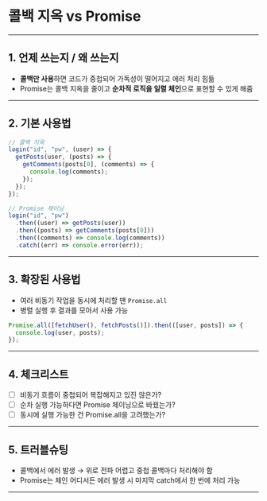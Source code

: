 # 콜백 지옥 vs Promise

---

## 1. 언제 쓰는지 / 왜 쓰는지

- **콜백만 사용**하면 코드가 중첩되어 가독성이 떨어지고 에러 처리 힘듦
- Promise는 콜백 지옥을 줄이고 **순차적 로직을 일렬 체인**으로 표현할 수 있게 해줌

---

## 2. 기본 사용법

```js
// 콜백 지옥
login("id", "pw", (user) => {
  getPosts(user, (posts) => {
    getComments(posts[0], (comments) => {
      console.log(comments);
    });
  });
});

// Promise 체이닝
login("id", "pw")
  .then((user) => getPosts(user))
  .then((posts) => getComments(posts[0]))
  .then((comments) => console.log(comments))
  .catch((err) => console.error(err));
```

---

## 3. 확장된 사용법

- 여러 비동기 작업을 동시에 처리할 땐 `Promise.all`
- 병렬 실행 후 결과를 모아서 사용 가능

```js
Promise.all([fetchUser(), fetchPosts()]).then(([user, posts]) => {
  console.log(user, posts);
});
```

---

## 4. 체크리스트

- [ ] 비동기 흐름이 중첩되어 복잡해지고 있진 않은가?
- [ ] 순차 실행 가능하다면 Promise 체이닝으로 바꿨는가?
- [ ] 동시에 실행 가능한 건 Promise.all을 고려했는가?

---

## 5. 트러블슈팅

- 콜백에서 에러 발생 → 위로 전파 어렵고 중첩 콜백마다 처리해야 함
- Promise는 체인 어디서든 에러 발생 시 마지막 catch에서 한 번에 처리 가능

---
